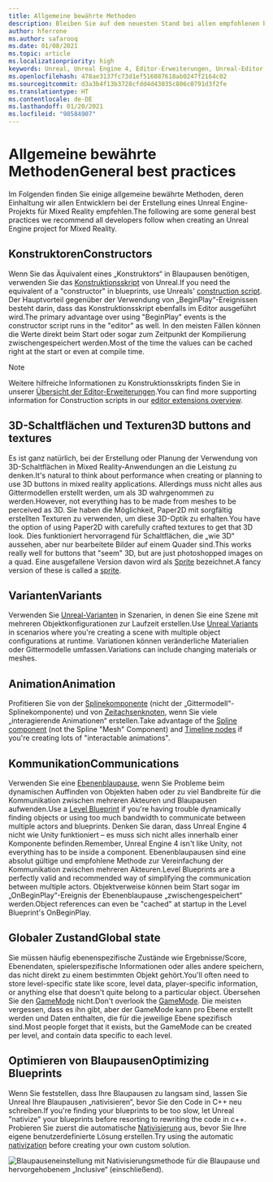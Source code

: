 ```yaml
---
title: Allgemeine bewährte Methoden
description: Bleiben Sie auf dem neuesten Stand bei allen empfohlenen bewährten Methoden für die Entwicklung von Mixed Reality-Anwendungen in der Unreal Engine.
author: hferrone
ms.author: safarooq
ms.date: 01/08/2021
ms.topic: article
ms.localizationpriority: high
keywords: Unreal, Unreal Engine 4, Editor-Erweiterungen, Unreal-Editor, UE4, HoloLens, HoloLens 2, Mixed Reality, Entwicklung, Dokumentation, Leitfäden, Features, Mixed Reality-Headset, Windows Mixed Reality-Headset, Virtual Reality-Headset, Portieren, Upgrade
ms.openlocfilehash: 478ae3137fc73d1ef516087618ab0247f2164c02
ms.sourcegitcommit: d3a3b4f13b3728cfdd4d43035c806c0791d3f2fe
ms.translationtype: HT
ms.contentlocale: de-DE
ms.lasthandoff: 01/20/2021
ms.locfileid: "98584907"
---
```

# <a name="general-best-practices"></a><span data-ttu-id="e4c73-104">Allgemeine bewährte Methoden</span><span class="sxs-lookup"><span data-stu-id="e4c73-104">General best practices</span></span>

<span data-ttu-id="e4c73-105">Im Folgenden finden Sie einige allgemeine bewährte Methoden, deren Einhaltung wir allen Entwicklern bei der Erstellung eines Unreal Engine-Projekts für Mixed Reality empfehlen.</span><span class="sxs-lookup"><span data-stu-id="e4c73-105">The following are some general best practices we recommend all developers follow when creating an Unreal Engine project for Mixed Reality.</span></span>

## <a name="constructors"></a><span data-ttu-id="e4c73-106">Konstruktoren</span><span class="sxs-lookup"><span data-stu-id="e4c73-106">Constructors</span></span>

<span data-ttu-id="e4c73-107">Wenn Sie das Äquivalent eines „Konstruktors“ in Blaupausen benötigen, verwenden Sie das [Konstruktionsskript](https://docs.unrealengine.com/ProgrammingAndScripting/Blueprints/UserGuide/UserConstructionScript/index.html) von Unreal.</span><span class="sxs-lookup"><span data-stu-id="e4c73-107">If you need the equivalent of a "constructor" in blueprints, use Unreals' [construction script](https://docs.unrealengine.com/ProgrammingAndScripting/Blueprints/UserGuide/UserConstructionScript/index.html).</span></span> <span data-ttu-id="e4c73-108">Der Hauptvorteil gegenüber der Verwendung von „BeginPlay“-Ereignissen besteht darin, dass das Konstruktionsskript ebenfalls im Editor ausgeführt wird.</span><span class="sxs-lookup"><span data-stu-id="e4c73-108">The primary advantage over using "BeginPlay" events is the constructor script runs in the "editor" as well.</span></span> <span data-ttu-id="e4c73-109">In den meisten Fällen können die Werte direkt beim Start oder sogar zum Zeitpunkt der Kompilierung zwischengespeichert werden.</span><span class="sxs-lookup"><span data-stu-id="e4c73-109">Most of the time the values can be cached right at the start or even at compile time.</span></span>

> [!NOTE]
> <span data-ttu-id="e4c73-110">Weitere hilfreiche Informationen zu Konstruktionsskripts finden Sie in unserer [Übersicht der Editor-Erweiterungen](unreal-editor-extensions.md#construction-scripts).</span><span class="sxs-lookup"><span data-stu-id="e4c73-110">You can find more supporting information for Construction scripts in our [editor extensions overview](unreal-editor-extensions.md#construction-scripts).</span></span>

## <a name="3d-buttons-and-textures"></a><span data-ttu-id="e4c73-111">3D-Schaltflächen und Texturen</span><span class="sxs-lookup"><span data-stu-id="e4c73-111">3D buttons and textures</span></span>

<span data-ttu-id="e4c73-112">Es ist ganz natürlich, bei der Erstellung oder Planung der Verwendung von 3D-Schaltflächen in Mixed Reality-Anwendungen an die Leistung zu denken.</span><span class="sxs-lookup"><span data-stu-id="e4c73-112">It's natural to think about performance when creating or planning to use 3D buttons in mixed reality applications.</span></span> <span data-ttu-id="e4c73-113">Allerdings muss nicht alles aus Gittermodellen erstellt werden, um als 3D wahrgenommen zu werden.</span><span class="sxs-lookup"><span data-stu-id="e4c73-113">However, not everything has to be made from meshes to be perceived as 3D.</span></span> <span data-ttu-id="e4c73-114">Sie haben die Möglichkeit, Paper2D mit sorgfältig erstellten Texturen zu verwenden, um diese 3D-Optik zu erhalten.</span><span class="sxs-lookup"><span data-stu-id="e4c73-114">You have the option of using Paper2D with carefully crafted textures to get that 3D look.</span></span> <span data-ttu-id="e4c73-115">Dies funktioniert hervorragend für Schaltflächen, die „wie 3D“ aussehen, aber nur bearbeitete Bilder auf einem Quader sind.</span><span class="sxs-lookup"><span data-stu-id="e4c73-115">This works really well for buttons that "seem" 3D, but are just photoshopped images on a quad.</span></span> <span data-ttu-id="e4c73-116">Eine ausgefallene Version davon wird als [Sprite](https://docs.unrealengine.com/AnimatingObjects/Paper2D/Sprites/index.html) bezeichnet.</span><span class="sxs-lookup"><span data-stu-id="e4c73-116">A fancy version of these is called a [sprite](https://docs.unrealengine.com/AnimatingObjects/Paper2D/Sprites/index.html).</span></span>

## <a name="variants"></a><span data-ttu-id="e4c73-117">Varianten</span><span class="sxs-lookup"><span data-stu-id="e4c73-117">Variants</span></span>

<span data-ttu-id="e4c73-118">Verwenden Sie [Unreal-Varianten](https://docs.unrealengine.com/Basics/Levels/Variants/index.html) in Szenarien, in denen Sie eine Szene mit mehreren Objektkonfigurationen zur Laufzeit erstellen.</span><span class="sxs-lookup"><span data-stu-id="e4c73-118">Use [Unreal Variants](https://docs.unrealengine.com/Basics/Levels/Variants/index.html) in scenarios where you're creating a scene with multiple object configurations at runtime.</span></span> <span data-ttu-id="e4c73-119">Variationen können veränderliche Materialien oder Gittermodelle umfassen.</span><span class="sxs-lookup"><span data-stu-id="e4c73-119">Variations can include changing materials or meshes.</span></span> 

## <a name="animation"></a><span data-ttu-id="e4c73-120">Animation</span><span class="sxs-lookup"><span data-stu-id="e4c73-120">Animation</span></span>

<span data-ttu-id="e4c73-121">Profitieren Sie von der [Splinekomponente](https://docs.unrealengine.com/API/Runtime/Engine/Components/USplineComponent/index.html) (nicht der „Gittermodell“-Splinekomponente) und von [Zeitachsenknoten](https://docs.unrealengine.com/ProgrammingAndScripting/Blueprints/UserGuide/Timelines/index.html), wenn Sie viele „interagierende Animationen“ erstellen.</span><span class="sxs-lookup"><span data-stu-id="e4c73-121">Take advantage of the [Spline component](https://docs.unrealengine.com/API/Runtime/Engine/Components/USplineComponent/index.html) (not the Spline "Mesh" Component) and [Timeline nodes](https://docs.unrealengine.com/ProgrammingAndScripting/Blueprints/UserGuide/Timelines/index.html) if you're creating lots of "interactable animations".</span></span> 

<!-- You can find a comprehensive [video tutorial here](https://www.youtube.com/watch?v=bWXI91FdMtk&ab_channel=DoubleCrossGames). -->

## <a name="communications"></a><span data-ttu-id="e4c73-122">Kommunikation</span><span class="sxs-lookup"><span data-stu-id="e4c73-122">Communications</span></span>

<span data-ttu-id="e4c73-123">Verwenden Sie eine [Ebenenblaupause](https://docs.unrealengine.com/ProgrammingAndScripting/Blueprints/UserGuide/Types/LevelBlueprint/index.html), wenn Sie Probleme beim dynamischen Auffinden von Objekten haben oder zu viel Bandbreite für die Kommunikation zwischen mehreren Akteuren und Blaupausen aufwenden.</span><span class="sxs-lookup"><span data-stu-id="e4c73-123">Use a [Level Blueprint](https://docs.unrealengine.com/ProgrammingAndScripting/Blueprints/UserGuide/Types/LevelBlueprint/index.html) if you're having trouble dynamically finding objects or using too much bandwidth to communicate between multiple actors and blueprints.</span></span> <span data-ttu-id="e4c73-124">Denken Sie daran, dass Unreal Engine 4 nicht wie Unity funktioniert – es muss sich nicht alles innerhalb einer Komponente befinden.</span><span class="sxs-lookup"><span data-stu-id="e4c73-124">Remember, Unreal Engine 4 isn't like Unity, not everything has to be inside a component.</span></span> <span data-ttu-id="e4c73-125">Ebenenblaupausen sind eine absolut gültige und empfohlene Methode zur Vereinfachung der Kommunikation zwischen mehreren Akteuren.</span><span class="sxs-lookup"><span data-stu-id="e4c73-125">Level Blueprints are a perfectly valid and recommended way of simplifying the communication between multiple actors.</span></span> <span data-ttu-id="e4c73-126">Objektverweise können beim Start sogar im „OnBeginPlay“-Ereignis der Ebenenblaupause „zwischengespeichert“ werden.</span><span class="sxs-lookup"><span data-stu-id="e4c73-126">Object references can even be "cached" at startup in the Level Blueprint's OnBeginPlay.</span></span>

## <a name="global-state"></a><span data-ttu-id="e4c73-127">Globaler Zustand</span><span class="sxs-lookup"><span data-stu-id="e4c73-127">Global state</span></span>

<span data-ttu-id="e4c73-128">Sie müssen häufig ebenenspezifische Zustände wie Ergebnisse/Score, Ebenendaten, spielerspezifische Informationen oder alles andere speichern, das nicht direkt zu einem bestimmten Objekt gehört.</span><span class="sxs-lookup"><span data-stu-id="e4c73-128">You'll often need to store level-specific state like score, level data, player-specific information, or anything else that doesn't quite belong to a particular object.</span></span> <span data-ttu-id="e4c73-129">Übersehen Sie den [GameMode](https://docs.unrealengine.com/en-US/InteractiveExperiences/Framework/GameMode/index.html) nicht.</span><span class="sxs-lookup"><span data-stu-id="e4c73-129">Don't overlook the [GameMode](https://docs.unrealengine.com/en-US/InteractiveExperiences/Framework/GameMode/index.html).</span></span> <span data-ttu-id="e4c73-130">Die meisten vergessen, dass es ihn gibt, aber der GameMode kann pro Ebene erstellt werden und Daten enthalten, die für die jeweilige Ebene spezifisch sind.</span><span class="sxs-lookup"><span data-stu-id="e4c73-130">Most people forget that it exists, but the GameMode can be created per level, and contain data specific to each level.</span></span>

## <a name="optimizing-blueprints"></a><span data-ttu-id="e4c73-131">Optimieren von Blaupausen</span><span class="sxs-lookup"><span data-stu-id="e4c73-131">Optimizing Blueprints</span></span>

<span data-ttu-id="e4c73-132">Wenn Sie feststellen, dass Ihre Blaupausen zu langsam sind, lassen Sie Unreal Ihre Blaupausen „nativisieren“, bevor Sie den Code in C++ neu schreiben.</span><span class="sxs-lookup"><span data-stu-id="e4c73-132">If you're finding your blueprints to be too slow, let Unreal "nativize" your blueprints before resorting to rewriting the code in c++.</span></span> <span data-ttu-id="e4c73-133">Probieren Sie zuerst die automatische [Nativisierung](https://docs.unrealengine.com/ProgrammingAndScripting/Blueprints/TechnicalGuide/NativizingBlueprints/index.html) aus, bevor Sie Ihre eigene benutzerdefinierte Lösung erstellen.</span><span class="sxs-lookup"><span data-stu-id="e4c73-133">Try using the automatic [nativization](https://docs.unrealengine.com/ProgrammingAndScripting/Blueprints/TechnicalGuide/NativizingBlueprints/index.html) before creating your own custom solution.</span></span>

![Blaupauseneinstellung mit Nativisierungsmethode für die Blaupause und hervorgehobenem „Inclusive“ (einschließend).](images/unreal-general-practices-img-01.jpg)
